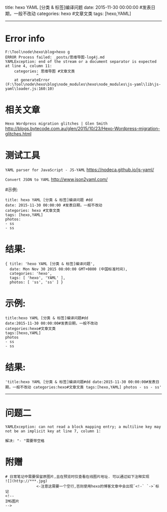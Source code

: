 title: hexo YAML [分类 & 标签]编译问题
date: 2015-11-30 00:00:00 #发表日期，一般不改动
categories: hexo #文章文类 
tags: [hexo,YAML]

---

# Error info
```
F:\Tool\node\hexo\blog>hexo g
ERROR Process failed: _posts/思维导图-log4j.md
YAMLException: end of the stream or a document separator is expected at line 4, column 11:
    categories: 思维导图 #文章文类
              ^
    at generateError (F:\Tool\node\hexo\blog\node_modules\hexo\node_modules\js-yaml\lib\js-yaml\loader.js:160:10)
```


# 相关文章
`Hexo Wordpress migration glitches | Glen Smith`
http://blogs.bytecode.com.au/glen/2015/10/23/Hexo-Wordpress-migration-glitches.html


# 测试工具
`YAML parser for JavaScript - JS-YAML`
https://nodeca.github.io/js-yaml/


`Convert JSON to YAML`
http://www.json2yaml.com/


#示例:
```
title: hexo YAML [分类 & 标签]编译问题 #dd
date: 2015-11-30 00:00:00 #发表日期，一般不改动
categories: hexo #文章文类 
tags: [hexo,YAML]
photos:
- ss
- ss
```
# 结果:
```
{ title: 'hexo YAML [分类 & 标签]编译问题',
  date: Mon Nov 30 2015 08:00:00 GMT+0800 (中国标准时间),
  categories: 'hexo',
  tags: [ 'hexo', 'YAML' ],
  photos: [ 'ss', 'ss' ] }
```


# 示例:
```
title:hexo YAML [分类 & 标签]编译问题#dd
date:2015-11-30 00:00:00#发表日期，一般不改动
categories:hexo#文章文类 
tags:[hexo,YAML]
photos
- ss
- ss
```


# 结果:
```
'title:hexo YAML [分类 & 标签]编译问题#dd date:2015-11-30 00:00:00#发表日期，一般不改动 categories:hexo#文章文类 tags:[hexo,YAML] photos - ss - ss'
```

---

# 问题二
```
YAMLException: can not read a block mapping entry; a multiline key may not be an implicit key at line 7, column 1:
```
```
解决: "- "需要带空格
```

# 附赠
```
# 日常笔记中需要保留原图片,且在预览时仅查看在线图片地址. 可以通过如下注释实现
![](http://***.jpg)
              <-注意这需要一个空行,否则使用hexo的博客文章中会出现`<!-` `->`标记
<!-- 
IMG图片
-->
```

<!-- more -->